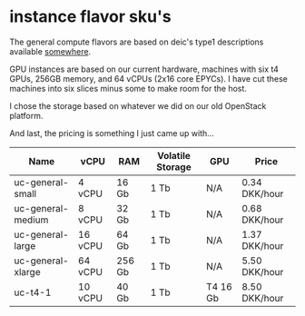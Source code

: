 # instance flavor sku's
The general compute flavors are based on deic's type1 descriptions available [somewhere](somewhere). 

GPU instances are based on our current hardware, machines with six t4 GPUs, 256GB memory, and 64 vCPUs (2x16 core EPYCs). I have cut these machines into six slices minus some to make room for the host.

I chose the storage based on whatever we did on our old OpenStack platform.

And last, the pricing is something I just came up with...

Name | vCPU | RAM | Volatile Storage | GPU | Price 
--- | --- | --- | --- | --- | --- 
uc-general-small | 4 vCPU | 16 Gb | 1 Tb | N/A | 0.34 DKK/hour
uc-general-medium | 8 vCPU | 32 Gb | 1 Tb | N/A | 0.68 DKK/hour
uc-general-large | 16 vCPU | 64 Gb | 1 Tb | N/A | 1.37 DKK/hour
uc-general-xlarge | 64 vCPU | 256 Gb | 1 Tb | N/A | 5.50 DKK/hour
uc-t4-1 | 10 vCPU | 40 Gb | 1 Tb | T4 16 Gb | 8.50 DKK/hour
